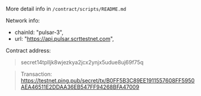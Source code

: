 
More detail info in `/contract/scripts/README.md`


Network info:
- chainId: "pulsar-3",
- url: "https://api.pulsar.scrttestnet.com",



Contract address:
> secret14tplljk8wjezkya2jcx2ynjx5udue8uj69f75q

> Transaction: https://testnet.ping.pub/secret/tx/B0FF5B3C89EE1911557608FF5950AEA46511E2DDAA36EB547FF94268BFA47009
